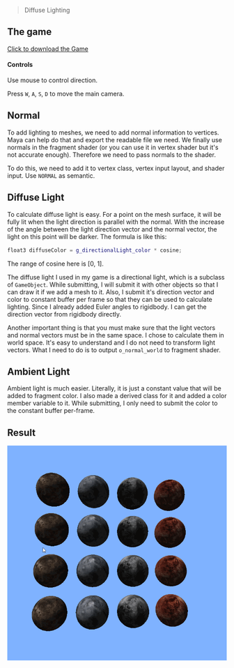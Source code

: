 > Diffuse Lighting

## The game
[Click to download the Game](/assets/GA08_Zhitao.zip)

#### Controls

Use mouse to control direction.

Press `W`, `A`, `S`, `D` to move the main camera. 


## Normal
To add lighting to meshes, we need to add normal information to vertices. Maya can help do that and export the readable file we need. We finally use normals in the fragment shader (or you can use it in vertex shader but it's not accurate enough). Therefore we need to pass normals to the shader.

To do this, we need to add it to vertex class, vertex input layout, and shader input. Use `NORMAL` as semantic. 

## Diffuse Light

To calculate diffuse light is easy. For a point on the mesh surface, it will be fully lit when the light direction is parallel with the normal. With the increase of the angle between the light direction vector and the normal vector, the light on this point will be darker. The formula is like this:
```c++
float3 diffuseColor = g_directionalLight_color * cosine;
```
The range of cosine here is [0, 1].

The diffuse light I used in my game is a directional light, which is a subclass of `GameObject`. While submitting, I will submit it with other objects so that I can draw it if we add a mesh to it. Also, I submit it's direction vector and color to constant buffer per frame so that they can be used to calculate lighting. Since I already added Euler angles to rigidbody. I can get the direction vector from rigidbody directly.

Another important thing is that you must make sure that the light vectors and normal vectors must be in the same space. I chose to calculate them in world space. It's easy to understand and I do not need to transform light vectors. What I need to do is to output `o_normal_world` to fragment shader.

## Ambient Light

Ambient light is much easier. Literally, it is just a constant value that will be added to fragment color. I also made a derived class for it and added a color member variable to it. While submitting, I only need to submit the color to the constant buffer per-frame.

## Result

![](/img/in-post/write-up-gra-08/1.gif)

